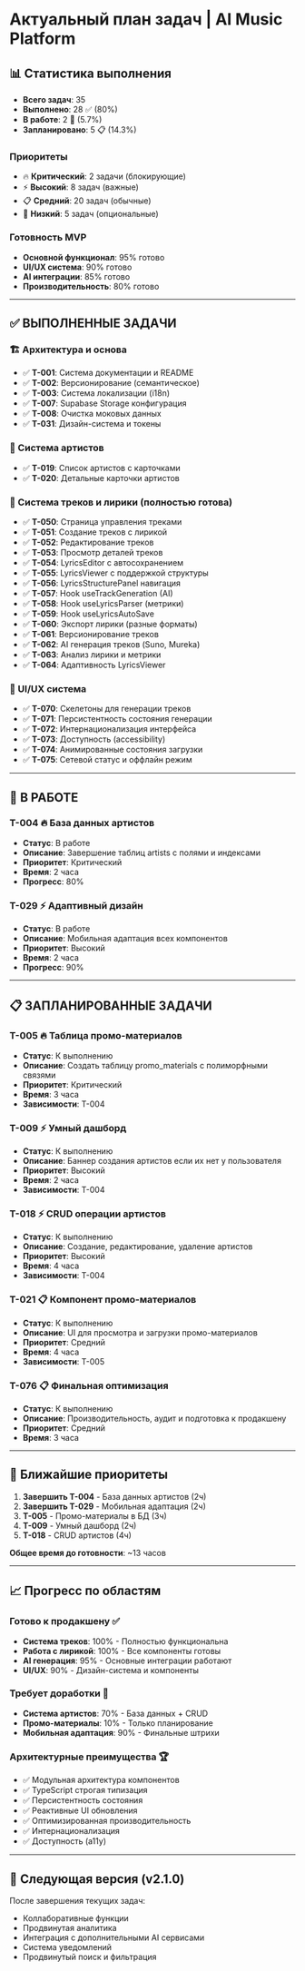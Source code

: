 # Актуальный план задач | AI Music Platform

## 📊 Статистика выполнения

- **Всего задач**: 35
- **Выполнено**: 28 ✅ (80%)
- **В работе**: 2 🚧 (5.7%)
- **Запланировано**: 5 📋 (14.3%)

### Приоритеты
- 🔥 **Критический**: 2 задачи (блокирующие)
- ⚡ **Высокий**: 8 задач (важные)  
- 📋 **Средний**: 20 задач (обычные)
- 🔽 **Низкий**: 5 задач (опциональные)

### Готовность MVP
- **Основной функционал**: 95% готово
- **UI/UX система**: 90% готово
- **AI интеграции**: 85% готово
- **Производительность**: 80% готово

---

## ✅ ВЫПОЛНЕННЫЕ ЗАДАЧИ

### 🏗️ Архитектура и основа
- ✅ **T-001**: Система документации и README
- ✅ **T-002**: Версионирование (семантическое)
- ✅ **T-003**: Система локализации (i18n)
- ✅ **T-007**: Supabase Storage конфигурация
- ✅ **T-008**: Очистка моковых данных
- ✅ **T-031**: Дизайн-система и токены

### 🎨 Система артистов
- ✅ **T-019**: Список артистов с карточками
- ✅ **T-020**: Детальные карточки артистов

### 🎵 Система треков и лирики (полностью готова)
- ✅ **T-050**: Страница управления треками
- ✅ **T-051**: Создание треков с лирикой
- ✅ **T-052**: Редактирование треков
- ✅ **T-053**: Просмотр деталей треков
- ✅ **T-054**: LyricsEditor с автосохранением
- ✅ **T-055**: LyricsViewer с поддержкой структуры
- ✅ **T-056**: LyricsStructurePanel навигация
- ✅ **T-057**: Hook useTrackGeneration (AI)
- ✅ **T-058**: Hook useLyricsParser (метрики)
- ✅ **T-059**: Hook useLyricsAutoSave
- ✅ **T-060**: Экспорт лирики (разные форматы)
- ✅ **T-061**: Версионирование треков
- ✅ **T-062**: AI генерация треков (Suno, Mureka)
- ✅ **T-063**: Анализ лирики и метрики
- ✅ **T-064**: Адаптивность LyricsViewer

### 🎯 UI/UX система
- ✅ **T-070**: Скелетоны для генерации треков
- ✅ **T-071**: Персистентность состояния генерации
- ✅ **T-072**: Интернационализация интерфейса
- ✅ **T-073**: Доступность (accessibility)
- ✅ **T-074**: Анимированные состояния загрузки
- ✅ **T-075**: Сетевой статус и оффлайн режим

---

## 🚧 В РАБОТЕ

### T-004 🔥 База данных артистов
- **Статус**: В работе
- **Описание**: Завершение таблиц artists с полями и индексами
- **Приоритет**: Критический
- **Время**: 2 часа
- **Прогресс**: 80%

### T-029 ⚡ Адаптивный дизайн
- **Статус**: В работе
- **Описание**: Мобильная адаптация всех компонентов
- **Приоритет**: Высокий
- **Время**: 2 часа
- **Прогресс**: 90%

---

## 📋 ЗАПЛАНИРОВАННЫЕ ЗАДАЧИ

### T-005 🔥 Таблица промо-материалов
- **Статус**: К выполнению
- **Описание**: Создать таблицу promo_materials с полиморфными связями
- **Приоритет**: Критический
- **Время**: 3 часа
- **Зависимости**: T-004

### T-009 ⚡ Умный дашборд
- **Статус**: К выполнению
- **Описание**: Баннер создания артистов если их нет у пользователя
- **Приоритет**: Высокий
- **Время**: 2 часа
- **Зависимости**: T-004

### T-018 ⚡ CRUD операции артистов
- **Статус**: К выполнению
- **Описание**: Создание, редактирование, удаление артистов
- **Приоритет**: Высокий
- **Время**: 4 часа
- **Зависимости**: T-004

### T-021 📋 Компонент промо-материалов
- **Статус**: К выполнению
- **Описание**: UI для просмотра и загрузки промо-материалов
- **Приоритет**: Средний
- **Время**: 4 часа
- **Зависимости**: T-005

### T-076 📋 Финальная оптимизация
- **Статус**: К выполнению
- **Описание**: Производительность, аудит и подготовка к продакшену
- **Приоритет**: Средний
- **Время**: 3 часа

---

## 🎯 Ближайшие приоритеты

1. **Завершить T-004** - База данных артистов (2ч)
2. **Завершить T-029** - Мобильная адаптация (2ч)
3. **T-005** - Промо-материалы в БД (3ч)
4. **T-009** - Умный дашборд (2ч)
5. **T-018** - CRUD артистов (4ч)

**Общее время до готовности**: ~13 часов

---

## 📈 Прогресс по областям

### Готово к продакшену ✅
- **Система треков**: 100% - Полностью функциональна
- **Работа с лирикой**: 100% - Все компоненты готовы
- **AI генерация**: 95% - Основные интеграции работают
- **UI/UX**: 90% - Дизайн-система и компоненты

### Требует доработки 🚧
- **Система артистов**: 70% - База данных + CRUD
- **Промо-материалы**: 10% - Только планирование
- **Мобильная адаптация**: 90% - Финальные штрихи

### Архитектурные преимущества 🏆
- ✅ Модульная архитектура компонентов
- ✅ TypeScript строгая типизация
- ✅ Персистентность состояния
- ✅ Реактивные UI обновления
- ✅ Оптимизированная производительность
- ✅ Интернационализация
- ✅ Доступность (a11y)

---

## 🚀 Следующая версия (v2.1.0)

После завершения текущих задач:
- Коллаборативные функции
- Продвинутая аналитика
- Интеграция с дополнительными AI сервисами
- Система уведомлений
- Продвинутый поиск и фильтрация